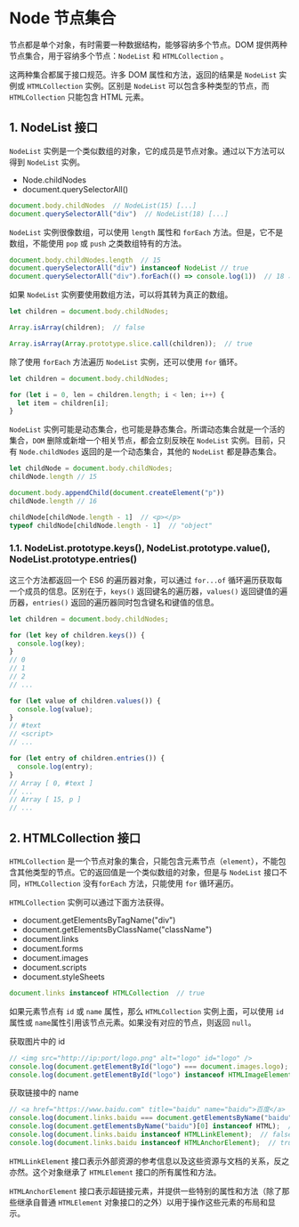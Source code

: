 # Node 节点集合

节点都是单个对象，有时需要一种数据结构，能够容纳多个节点。DOM 提供两种节点集合，用于容纳多个节点：`NodeList` 和 `HTMLCollection` 。

这两种集合都属于接口规范。许多 DOM 属性和方法，返回的结果是 `NodeList` 实例或 `HTMLCollection` 实例。区别是 `NodeList` 可以包含多种类型的节点，而 `HTMLCollection` 只能包含 HTML 元素。

## 1. NodeList 接口

`NodeList` 实例是一个类似数组的对象，它的成员是节点对象。通过以下方法可以得到 `NodeList` 实例。

- Node.childNodes
- document.querySelectorAll()

```javascript
document.body.childNodes  // NodeList(15) [...]
document.querySelectorAll("div")  // NodeList(18) [...]
```

`NodeList` 实例很像数组，可以使用 `length` 属性和 `forEach` 方法。但是，它不是数组，不能使用 `pop` 或 `push` 之类数组特有的方法。

```javascript
document.body.childNodes.length  // 15
document.querySelectorAll("div") instanceof NodeList // true
document.querySelectorAll("div").forEach(() => console.log(1))  // 18 次 1
```

如果 `NodeList` 实例要使用数组方法，可以将其转为真正的数组。

```javascript
let children = document.body.childNodes;

Array.isArray(children);  // false

Array.isArray(Array.prototype.slice.call(children));  // true
```

除了使用 `forEach` 方法遍历 `NodeList` 实例，还可以使用 `for` 循环。

```javascript
let children = document.body.childNodes;

for (let i = 0, len = children.length; i < len; i++) {
  let item = children[i];
}
```

`NodeList` 实例可能是动态集合，也可能是静态集合。所谓动态集合就是一个活的集合，`DOM` 删除或新增一个相关节点，都会立刻反映在 `NodeList` 实例。目前，只有 `Node.childNodes` 返回的是一个动态集合，其他的 `NodeList` 都是静态集合。

```javascript
let childNode = document.body.childNodes;
childNode.length // 15

document.body.appendChild(document.createElement("p"))
childNode.length // 16

childNode[childNode.length - 1]  // <p></p>
typeof childNode[childNode.length - 1]  // "object"
```

### 1.1. NodeList.prototype.keys(), NodeList.prototype.value(), NodeList.prototype.entries()

这三个方法都返回一个 ES6 的遍历器对象，可以通过 `for...of` 循环遍历获取每一个成员的信息。区别在于，`keys()` 返回键名的遍历器，`values()` 返回键值的遍历器，`entries()` 返回的遍历器同时包含键名和键值的信息。

```javascript
let children = document.body.childNodes;

for (let key of children.keys()) {
  console.log(key);
}
// 0
// 1
// 2
// ...

for (let value of children.values()) {
  console.log(value);
}
// #text
// <script>
// ...

for (let entry of children.entries()) {
  console.log(entry);
}
// Array [ 0, #text ]
// ... 
// Array [ 15, p ]
// ...
```

## 2. HTMLCollection 接口

`HTMLCollection` 是一个节点对象的集合，只能包含元素节点（`element`），不能包含其他类型的节点。它的返回值是一个类似数组的对象，但是与 `NodeList` 接口不同，`HTMLCollection` 没有`forEach` 方法，只能使用 `for` 循环遍历。

`HTMLCollection` 实例可以通过下面方法获得。

- document.getElementsByTagName("div")
- document.getElementsByClassName("className")
- document.links
- document.forms
- document.images
- document.scripts
- document.styleSheets

```javascript
document.links instanceof HTMLCollection  // true
```

如果元素节点有 `id` 或 `name` 属性，那么 `HTMLCollection` 实例上面，可以使用 `id` 属性或 `name`属性引用该节点元素。如果没有对应的节点，则返回 `null`。

获取图片中的 id

```javascript
// <img src="http://ip:port/logo.png" alt="logo" id="logo" />
console.log(document.getElementById("logo") === document.images.logo);  // true
console.log(document.getElementById("logo") instanceof HTMLImageElement);  //true
```

获取链接中的 name

```javascript
// <a href="https://www.baidu.com" title="baidu" name="baidu">百度</a>
console.log(document.links.baidu === document.getElementsByName("baidu")[0]);  // true
console.log(document.getElementsByName("baidu")[0] instanceof HTML);  //true
console.log(document.links.baidu instanceof HTMLLinkElement);  // false
console.log(document.links.baidu instanceof HTMLAnchorElement);  // true
```

`HTMLLinkElement` 接口表示外部资源的参考信息以及这些资源与文档的关系，反之亦然。这个对象继承了 `HTMLElement` 接口的所有属性和方法。

`HTMLAnchorElement` 接口表示超链接元素，并提供一些特别的属性和方法（除了那些继承自普通 `HTMLElement` 对象接口的之外）以用于操作这些元素的布局和显示。